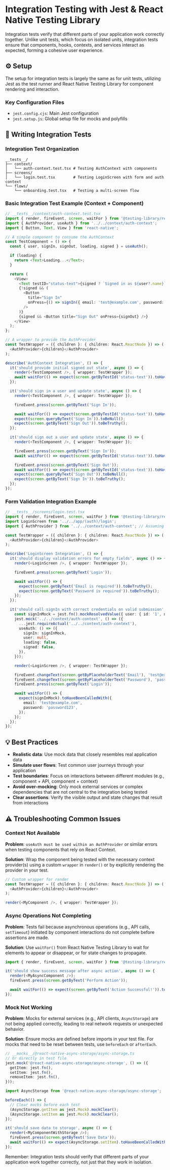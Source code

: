 # Integration Testing with Jest & React Native Testing Library

Integration tests verify that different parts of your application work correctly together. Unlike unit tests, which focus on isolated units, integration tests ensure that components, hooks, contexts, and services interact as expected, forming a cohesive user experience.

## ⚙️ Setup

The setup for integration tests is largely the same as for unit tests, utilizing Jest as the test runner and React Native Testing Library for component rendering and interaction.

### Key Configuration Files

- `jest.config.cjs`: Main Jest configuration
- `jest.setup.js`: Global setup file for mocks and polyfills

## 📝 Writing Integration Tests

### Integration Test Organization

```
__tests__/
├── context/
│   └── auth-context.test.tsx # Testing AuthContext with components
├── screens/
│   └── login.test.tsx        # Testing LoginScreen with form and auth context
└── flows/
    └── onboarding.test.tsx   # Testing a multi-screen flow
```

### Basic Integration Test Example (Context + Component)

```typescript
// __tests__/context/auth-context.test.tsx
import { render, fireEvent, screen, waitFor } from '@testing-library/react-native';
import { AuthProvider, useAuth } from '../../context/auth-context';
import { Button, Text, View } from 'react-native';

// A simple component to consume the AuthContext
const TestComponent = () => {
  const { user, signIn, signOut, loading, signed } = useAuth();

  if (loading) {
    return <Text>Loading...</Text>;
  }

  return (
    <View>
      <Text testID="status-text">{signed ? `Signed in as ${user?.name}` : 'Signed out'}</Text>
      {!signed && (
        <Button
          title="Sign In"
          onPress={() => signIn({ email: 'test@example.com', password: 'password' })}
        />
      )}
      {signed && <Button title="Sign Out" onPress={signOut} />}
    </View>
  );
};

// A wrapper to provide the AuthProvider
const TestWrapper = ({ children }: { children: React.ReactNode }) => (
  <AuthProvider>{children}</AuthProvider>
);

describe('AuthContext Integration', () => {
  it('should provide initial signed out state', async () => {
    render(<TestComponent />, { wrapper: TestWrapper });
    await waitFor(() => expect(screen.getByTestId('status-text')).toHaveTextContent('Signed out'));
  });

  it('should sign in a user and update state', async () => {
    render(<TestComponent />, { wrapper: TestWrapper });

    fireEvent.press(screen.getByText('Sign In'));

    await waitFor(() => expect(screen.getByTestId('status-text')).toHaveTextContent('Signed in as test'));
    expect(screen.queryByText('Sign In')).toBeNull();
    expect(screen.getByText('Sign Out')).toBeTruthy();
  });

  it('should sign out a user and update state', async () => {
    render(<TestComponent />, { wrapper: TestWrapper });

    fireEvent.press(screen.getByText('Sign In'));
    await waitFor(() => expect(screen.getByTestId('status-text')).toHaveTextContent('Signed in as test'));

    fireEvent.press(screen.getByText('Sign Out'));
    await waitFor(() => expect(screen.getByTestId('status-text')).toHaveTextContent('Signed out'));
    expect(screen.queryByText('Sign Out')).toBeNull();
    expect(screen.getByText('Sign In')).toBeTruthy();
  });
});
```

### Form Validation Integration Example

```typescript
// __tests__/screens/login.test.tsx
import { render, fireEvent, screen, waitFor } from '@testing-library/react-native';
import LoginScreen from '../../app/(auth)/login';
import { AuthProvider } from '../../context/auth-context'; // Assuming AuthProvider is needed

const TestWrapper = ({ children }: { children: React.ReactNode }) => (
  <AuthProvider>{children}</AuthProvider>
);

describe('LoginScreen Integration', () => {
  it('should display validation errors for empty fields', async () => {
    render(<LoginScreen />, { wrapper: TestWrapper });

    fireEvent.press(screen.getByText('Login'));

    await waitFor(() => {
      expect(screen.getByText('Email is required')).toBeTruthy();
      expect(screen.getByText('Password is required')).toBeTruthy();
    });
  });

  it('should call signIn with correct credentials on valid submission', async () => {
    const signInMock = jest.fn().mockResolvedValue({ user: { id: '1', name: 'Test User' } });
    jest.mock('../../context/auth-context', () => ({
      ...jest.requireActual('../../context/auth-context'),
      useAuth: () => ({
        signIn: signInMock,
        user: null,
        loading: false,
        signed: false,
      }),
    }));

    render(<LoginScreen />, { wrapper: TestWrapper });

    fireEvent.changeText(screen.getByPlaceholderText('Email'), 'test@example.com');
    fireEvent.changeText(screen.getByPlaceholderText('Password'), 'password123');
    fireEvent.press(screen.getByText('Login'));

    await waitFor(() => {
      expect(signInMock).toHaveBeenCalledWith({
        email: 'test@example.com',
        password: 'password123',
      });
    });
  });
});
```

## 💡 Best Practices

- **Realistic data**: Use mock data that closely resembles real application data
- **Simulate user flows**: Test common user journeys through your application
- **Test boundaries**: Focus on interactions between different modules (e.g., component + API, component + context)
- **Avoid over-mocking**: Only mock external services or complex dependencies that are not central to the integration being tested
- **Clear assertions**: Verify the visible output and state changes that result from interactions

## ⚠️ Troubleshooting Common Issues

### Context Not Available

**Problem**: `useAuth must be used within an AuthProvider` or similar errors when testing components that rely on React Context.

**Solution**: Wrap the component being tested with the necessary context provider(s) using a custom `wrapper` in `render()` or by explicitly rendering the provider in your test.

```typescript
// Custom wrapper for render
const TestWrapper = ({ children }: { children: React.ReactNode }) => (
  <AuthProvider>{children}</AuthProvider>
);

render(<MyComponent />, { wrapper: TestWrapper });
```

### Async Operations Not Completing

**Problem**: Tests fail because asynchronous operations (e.g., API calls, `setTimeout`) initiated by component interactions do not complete before assertions are made.

**Solution**: Use `waitFor()` from React Native Testing Library to wait for elements to appear or disappear, or for state changes to propagate.

```typescript
import { render, fireEvent, screen, waitFor } from '@testing-library/react-native';

it('should show success message after async action', async () => {
  render(<MyAsyncComponent />);
  fireEvent.press(screen.getByText('Perform Action'));

  await waitFor(() => expect(screen.getByText('Action Successful!')).toBeTruthy());
});
```

### Mock Not Working

**Problem**: Mocks for external services (e.g., API clients, `AsyncStorage`) are not being applied correctly, leading to real network requests or unexpected behavior.

**Solution**: Ensure mocks are defined before imports in your test file. For mocks that need to be reset between tests, use `beforeEach` or `afterEach`.

```typescript
// __mocks__/@react-native-async-storage/async-storage.ts
// Or directly in test file
jest.mock('@react-native-async-storage/async-storage', () => ({
  getItem: jest.fn(),
  setItem: jest.fn(),
  removeItem: jest.fn(),
}));

import AsyncStorage from '@react-native-async-storage/async-storage';

beforeEach(() => {
  // Clear mocks before each test
  (AsyncStorage.getItem as jest.Mock).mockClear();
  (AsyncStorage.setItem as jest.Mock).mockClear();
});

it('should save data to storage', async () => {
  render(<MyComponentWithStorage />);
  fireEvent.press(screen.getByText('Save Data'));
  await waitFor(() => expect(AsyncStorage.setItem).toHaveBeenCalledWith('key', 'value'));
});
```

Remember: Integration tests should verify that different parts of your application work together correctly, not just that they work in isolation.
